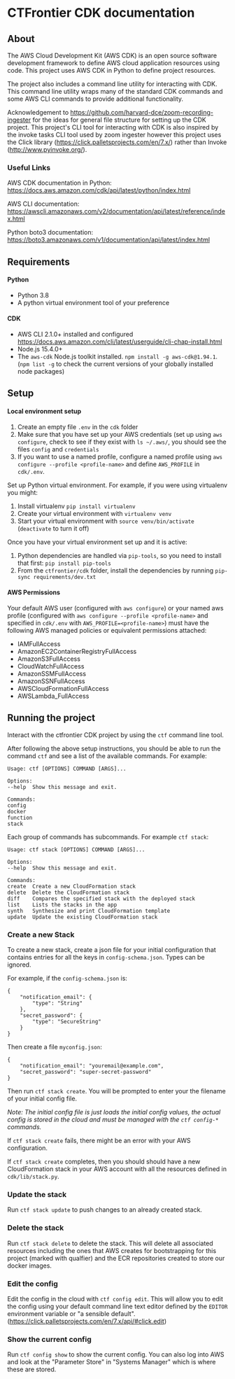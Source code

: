 
# CTFrontier CDK documentation

## About

The AWS Cloud Development Kit (AWS CDK) is an open source software development framework to define AWS cloud application resources using code. This project uses AWS CDK in Python to define project resources.

The project also includes a command line utility for interacting with CDK. This command line utility wraps many of the standard CDK commands and some AWS CLI commands to provide additional functionality.

Acknowledgement to https://github.com/harvard-dce/zoom-recording-ingester for the ideas for general file structure
for setting up the CDK project. This project's CLI tool for interacting with CDK is also inspired by
the invoke tasks CLI tool used by zoom ingester however this project uses the Click library (<https://click.palletsprojects.com/en/7.x/>) rather than Invoke (<http://www.pyinvoke.org/>).

### Useful Links

AWS CDK documentation in Python: <https://docs.aws.amazon.com/cdk/api/latest/python/index.html>

AWS CLI documentation: <https://awscli.amazonaws.com/v2/documentation/api/latest/reference/index.html>

Python boto3 documentation: <https://boto3.amazonaws.com/v1/documentation/api/latest/index.html>

## Requirements

#### Python

* Python 3.8
* A python virtual environment tool of your preference

#### CDK

* AWS CLI 2.1.0+ installed and configured  <https://docs.aws.amazon.com/cli/latest/userguide/cli-chap-install.html>
* Node.js 15.4.0+
* The `aws-cdk` Node.js toolkit installed. `npm install -g aws-cdk@1.94.1`. (`npm list -g` to check the current versions of your globally installed node packages)
 

## Setup

#### Local environment setup

1. Create an empty file `.env` in the `cdk` folder
1. Make sure that you have set up your AWS credentials (set up using `aws configure`, check to see if they exist with `ls ~/.aws/`, you should see the files `config` and `credentials`
1. If you want to use a named profile, configure a named profile using `aws configure --profile <profile-name>` and define `AWS_PROFILE` in `cdk/.env`.

Set up Python virtual environment. For example, if you were using virtualenv you might: 

1. Install virtualenv `pip install virtualenv`
1. Create your virtual environment with `virtualenv venv`
1. Start your virtual environment with `source venv/bin/activate`
(`deactivate` to turn it off)

Once you have your virtual environment set up and it is active:

1. Python dependencies are handled via `pip-tools`, so you need to install that first: `pip install pip-tools`
1. From the `ctfrontier/cdk` folder, install the dependencies by running `pip-sync requirements/dev.txt`


#### AWS Permissions

Your default AWS user (configured with `aws configure`) or your named aws profile (configured with `aws configure --profile <profile-name>` and specified in `cdk/.env` with `AWS_PROFILE=<profile-name>`) must have the following AWS managed policies or equivalent permissions attached:

* IAMFullAccess
* AmazonEC2ContainerRegistryFullAccess
* AmazonS3FullAccess
* CloudWatchFullAccess
* AmazonSSMFullAccess
* AmazonSSNFullAccess
* AWSCloudFormationFullAccess
* AWSLambda_FullAccess

## Running the project

Interact with the ctfrontier CDK project by using the `ctf` command line tool.

After following the above setup instructions, you should be able to run the command `ctf` and see a list of the available commands. For example:

	Usage: ctf [OPTIONS] COMMAND [ARGS]...

	Options:
	--help  Show this message and exit.

	Commands:
	config
	docker
	function
	stack


Each group of commands has subcommands. For example `ctf stack`:

	Usage: ctf stack [OPTIONS] COMMAND [ARGS]...

	Options:
	--help  Show this message and exit.

	Commands:
	create  Create a new CloudFormation stack
	delete  Delete the CloudFormation stack
	diff    Compares the specified stack with the deployed stack
	list    Lists the stacks in the app
	synth   Synthesize and print CloudFormation template
	update  Update the existing CloudFormation stack
	  
### Create a new Stack

To create a new stack, create a json file for your initial configuration
that contains entries for all the keys in `config-schema.json`. Types can
be ignored.

For example, if the `config-schema.json` is:


	{
		"notification_email": {
			"type": "String"
		},
		"secret_password": {
			"type": "SecureString"
		}
	}


Then create a file `myconfig.json`:


	{
		"notification_email": "youremail@example.com",
		"secret_password": "super-secret-password"
	}


Then run `ctf stack create`. You will be prompted to enter your the filename of your initial config file.

*Note: The initial config file is just loads the initial config values, the actual config is stored in the cloud and must be managed with the `ctf config-*` commands.*

If `ctf stack create` fails, there might be an error with your AWS configuration. 

If `ctf stack create` completes, then you should should have a new CloudFormation stack in your AWS account with all the resources defined in `cdk/lib/stack.py`.


### Update the stack

Run `ctf stack update` to push changes to an already created stack.


### Delete the stack

Run `ctf stack delete` to delete the stack. This will delete all associated resources including the ones that AWS creates for bootstrapping for this project (marked with qualfier) and the ECR repositories created to store
our docker images.


### Edit the config

Edit the config in the cloud with `ctf config edit`. This will allow you to edit the config using your default command line text editor defined by the `EDITOR` environment variable or "a sensible default". (<https://click.palletsprojects.com/en/7.x/api/#click.edit>)

### Show the current config

Run `ctf config show` to show the current config. You can also log into AWS and look at the "Parameter Store" in "Systems Manager" which is where these are stored.
